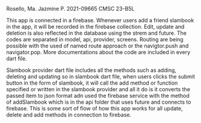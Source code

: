 Rosello, Ma. Jazmine P.
2021-09665
CMSC 23-B5L

This app is connected in a firebase. Whenever users add a friend slambook in the app, it will be recorded in the firebase collection. Edit, update
and deletion is also reflected in the database using the strem and future. The codes are separated in model, api, provider, screens. 
Routing are being possible with the used of named route approach or the navigtor.push and navigator.pop. More documentations about the code are included
in every dart file.

Slambook provider dart file includes all the methods such as adding, deleting and updating so in slambook dart file, when users clicks the
submit button in the form of slambook, it will call the add method or function specified or written in the slambook provider and all it do is 
it converts the passed item to json format adn used the firebase service with the method of addSlambook which is in the api folder that uses future 
and connects to firebase. This is some sort of flow of how this app works for all update, delete and add methods in connection to firebase.
